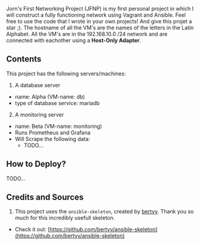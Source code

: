 Jorn's First Networking Project (JFNP) is my first personal project in which I will construct a fully functioning network using Vagrant and Ansible.
Feel free to use the code that I wrote in your own projects! And give this projet a star ;). 
The hostname of all the VM's are the names of the letters in the Latin Alphabet. 
All the VM's are in the 192.168.10.0 /24 network and are connected with eachother using a **Host-Only Adapter**.  

## Contents 
This project has the following servers/machines:
1. A database server   
  * name: Alpha (VM-name: db)
  * type of database service: mariadb 
2. A monitoring server
  * name: Beta (VM-name: monitoring)
  * Runs Prometheus and Grafana 
  * Will Scrape the following data:
    * TODO...

## How to Deploy? 
TODO...

## Credits and Sources
1. This project uses the `ansible-skeleton`, created by [bertvv](https://github.com/bertvv). Thank you so much for this incredibly usefull skeleton. 
  * Check it out: [https://github.com/bertvv/ansible-skeleton](https://github.com/bertvv/ansible-skeleton)